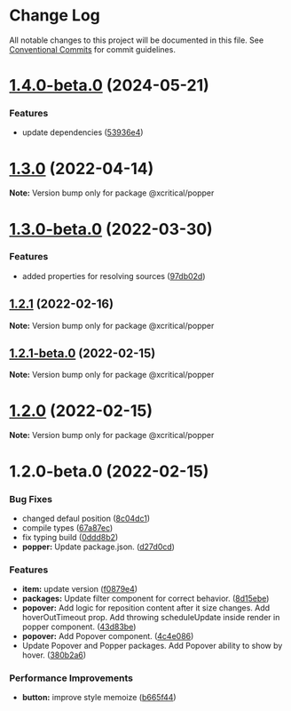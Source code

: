 # Change Log

All notable changes to this project will be documented in this file.
See [Conventional Commits](https://conventionalcommits.org) for commit guidelines.

# [1.4.0-beta.0](https://github.com/xcritical-software/xc-front-kit/compare/@xcritical/popper@1.3.0...@xcritical/popper@1.4.0-beta.0) (2024-05-21)

### Features

- update dependencies ([53936e4](https://github.com/xcritical-software/xc-front-kit/commit/53936e4a6e0d31fd977829525117525cb977a970))

# [1.3.0](https://github.com/xcritical-software/xc-front-kit/compare/@xcritical/popper@1.3.0-beta.0...@xcritical/popper@1.3.0) (2022-04-14)

**Note:** Version bump only for package @xcritical/popper

# [1.3.0-beta.0](https://github.com/xcritical-software/xc-front-kit/compare/@xcritical/popper@1.2.1...@xcritical/popper@1.3.0-beta.0) (2022-03-30)

### Features

- added properties for resolving sources ([97db02d](https://github.com/xcritical-software/xc-front-kit/commit/97db02d3db87f45c151befbdb3d6e43f44d66997))

## [1.2.1](https://github.com/xcritical-software/xc-front-kit/compare/@xcritical/popper@1.2.1-beta.0...@xcritical/popper@1.2.1) (2022-02-16)

**Note:** Version bump only for package @xcritical/popper

## [1.2.1-beta.0](https://github.com/xcritical-software/xc-front-kit/compare/@xcritical/popper@1.2.0...@xcritical/popper@1.2.1-beta.0) (2022-02-15)

**Note:** Version bump only for package @xcritical/popper

# [1.2.0](https://github.com/xcritical-software/xc-front-kit/compare/@xcritical/popper@1.2.0-beta.0...@xcritical/popper@1.2.0) (2022-02-15)

**Note:** Version bump only for package @xcritical/popper

# 1.2.0-beta.0 (2022-02-15)

### Bug Fixes

- changed defaul position ([8c04dc1](https://github.com/xcritical-software/xc-front-kit/commit/8c04dc1b82aac540c2151445a66b161675b32354))
- compile types ([67a87ec](https://github.com/xcritical-software/xc-front-kit/commit/67a87ecdec159e9f613a0836ee4189c508ef7f7e))
- fix typing build ([0ddd8b2](https://github.com/xcritical-software/xc-front-kit/commit/0ddd8b21b5e0057619fe1fb9be9fb5d79fd1c2ac))
- **popper:** Update package.json. ([d27d0cd](https://github.com/xcritical-software/xc-front-kit/commit/d27d0cd436b47d828fab26ab9f270eaee2c88a10))

### Features

- **item:** update version ([f0879e4](https://github.com/xcritical-software/xc-front-kit/commit/f0879e4b13b5d817627495d94b8f4a2269e2092e))
- **packages:** Update filter component for correct behavior. ([8d15ebe](https://github.com/xcritical-software/xc-front-kit/commit/8d15ebe769b0f610a986eeba6e8bf91a237d0ea5))
- **popover:** Add logic for reposition content after it size changes. Add hoverOutTimeout prop. Add throwing scheduleUpdate inside render in popper component. ([43d83be](https://github.com/xcritical-software/xc-front-kit/commit/43d83be60f9c7685f693dc2a326190aa34bc1b1a))
- **popover:** Add Popover component. ([4c4e086](https://github.com/xcritical-software/xc-front-kit/commit/4c4e0864843b3b28994ac25a891cedd50ee3e250))
- Update Popover and Popper packages. Add Popover ability to show by hover. ([380b2a6](https://github.com/xcritical-software/xc-front-kit/commit/380b2a68cf51a9ae6b60021bcd3ba92c67a55bc1))

### Performance Improvements

- **button:** improve style memoize ([b665f44](https://github.com/xcritical-software/xc-front-kit/commit/b665f447082a1a8f4ff2b8ba1f197028e96e51ce))
